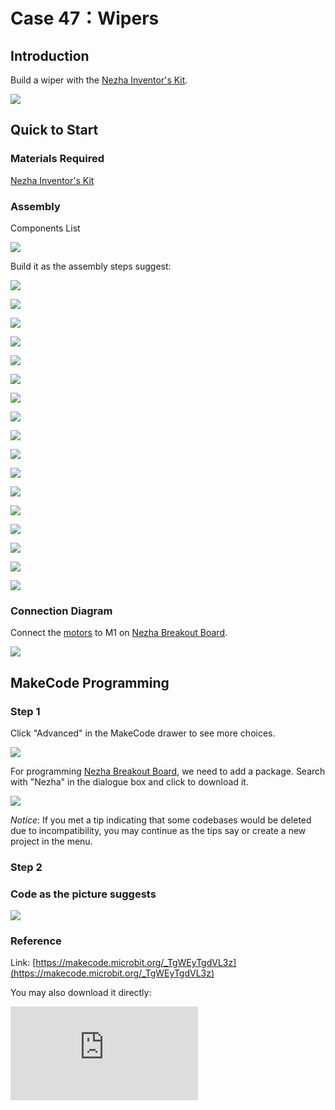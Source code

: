 ﻿# Case 47：Wipers

## Introduction
Build a wiper with the [Nezha Inventor's Kit](https://www.elecfreaks.com/nezha-inventor-s-kit-for-micro-bit-without-micro-bit-board.html).

![](https://wiki-media-ef.oss-cn-hongkong.aliyuncs.com//images/47_1.png)


## Quick to Start

### Materials Required

[Nezha Inventor's Kit](https://www.elecfreaks.com/nezha-inventor-s-kit-for-micro-bit-without-micro-bit-board.html)

### Assembly

Components List

![](https://wiki-media-ef.oss-cn-hongkong.aliyuncs.com//images/neza-inventor-s-kit-case-47-02.png)


Build it as the assembly steps suggest:

![](https://wiki-media-ef.oss-cn-hongkong.aliyuncs.com//images/neza-inventor-s-kit-step-47-01.png)

![](https://wiki-media-ef.oss-cn-hongkong.aliyuncs.com//images/neza-inventor-s-kit-step-47-02.png)

![](https://wiki-media-ef.oss-cn-hongkong.aliyuncs.com//images/neza-inventor-s-kit-step-47-03.png)

![](https://wiki-media-ef.oss-cn-hongkong.aliyuncs.com//images/neza-inventor-s-kit-step-47-04.png)

![](https://wiki-media-ef.oss-cn-hongkong.aliyuncs.com//images/neza-inventor-s-kit-step-47-05.png)

![](https://wiki-media-ef.oss-cn-hongkong.aliyuncs.com//images/neza-inventor-s-kit-step-47-06.png)

![](https://wiki-media-ef.oss-cn-hongkong.aliyuncs.com//images/neza-inventor-s-kit-step-47-07.png)

![](https://wiki-media-ef.oss-cn-hongkong.aliyuncs.com//images/neza-inventor-s-kit-step-47-08.png)

![](https://wiki-media-ef.oss-cn-hongkong.aliyuncs.com//images/neza-inventor-s-kit-step-47-09.png)

![](https://wiki-media-ef.oss-cn-hongkong.aliyuncs.com//images/neza-inventor-s-kit-step-47-10.png)

![](https://wiki-media-ef.oss-cn-hongkong.aliyuncs.com//images/neza-inventor-s-kit-step-47-11.png)

![](https://wiki-media-ef.oss-cn-hongkong.aliyuncs.com//images/neza-inventor-s-kit-step-47-12.png)

![](https://wiki-media-ef.oss-cn-hongkong.aliyuncs.com//images/neza-inventor-s-kit-step-47-13.png)

![](https://wiki-media-ef.oss-cn-hongkong.aliyuncs.com//images/neza-inventor-s-kit-step-47-14.png)

![](https://wiki-media-ef.oss-cn-hongkong.aliyuncs.com//images/neza-inventor-s-kit-step-47-15.png)

![](https://wiki-media-ef.oss-cn-hongkong.aliyuncs.com//images/neza-inventor-s-kit-step-47-16.png)

![](https://wiki-media-ef.oss-cn-hongkong.aliyuncs.com//images/neza-inventor-s-kit-step-47-17.png)

### Connection Diagram

Connect the [motors](https://shop.elecfreaks.com/products/elecfreaks-high-speed-building-blocks-motor?_pos=4&_sid=a2da3fff8&_ss=r) to M1 on [Nezha Breakout Board](https://shop.elecfreaks.com/products/elecfreaks-nezha-breakout-board?_pos=1&_sid=00432325a&_ss=rl).

![](https://wiki-media-ef.oss-cn-hongkong.aliyuncs.com//images/neza-inventor-s-kit-case-47-03.png)


## MakeCode Programming

### Step 1

Click "Advanced" in the MakeCode drawer to see more choices.

![](https://wiki-media-ef.oss-cn-hongkong.aliyuncs.com//images/neza-inventor-s-kit-case-37-04.png)

For programming [Nezha Breakout Board](https://shop.elecfreaks.com/products/elecfreaks-nezha-breakout-board?_pos=1&_sid=00432325a&_ss=rl), we need to add a package. Search with "Nezha" in the dialogue box and click to download it.

![](https://wiki-media-ef.oss-cn-hongkong.aliyuncs.com//images/neza-inventor-s-kit-case-37-06.png)

*Notice*: If you met a tip indicating that some codebases would be deleted due to incompatibility, you may continue as the tips say or create a new project in the menu.

### Step 2
### Code as the picture suggests

![](https://wiki-media-ef.oss-cn-hongkong.aliyuncs.com//images/neza-inventor-s-kit-case-47-07.png)

### Reference
Link: [https://makecode.microbit.org/_TgWEyTgdVL3z](https://makecode.microbit.org/_TgWEyTgdVL3z)

You may also download it directly:

<div
    style={{
        position: 'relative',
        paddingBottom: '60%',
        overflow: 'hidden',
    }}
>
    <iframe
        src="https://makecode.microbit.org/_TgWEyTgdVL3z"
        frameborder="0"
        sandbox="allow-popups allow-forms allow-scripts allow-same-origin"
        style={{
            position: 'absolute',
            width: '100%',
            height: '100%',
        }}
    />
</div>


### Result

When the microbit is powered on, it displays a heart pattern. When button A is pressed, the wiper starts to driving. When button A is pressed again, the wiper accelerates the movement. When button B is pressed, the wiper slows down.

![](https://wiki-media-ef.oss-cn-hongkong.aliyuncs.com//images/47_2.gif)
